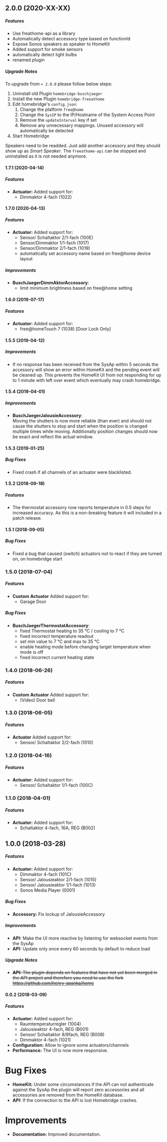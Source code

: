 ## 2.0.0 (2020-XX-XX)

##### Features

* Use freathome-api as a library
* Automatically detect accessory type based on functionId
* Expose Sonos speakers as speaker to HomeKit
* Added support for smoke sensors
* automatically detect light bulbs
* renamed plugin

##### Upgrade Notes
To upgrade from `< 2.0.0` please follow below steps:

1. Uninstall old Plugin `homebridge-buschjaeger`
2. Install the new Plugin `homebridge-freeathome`
3. Edit homebridge's `config.json`:
    1. Change the platform `free@home`
    2. Change the `SysIP` to the IP/Hostname of the System Access Point
    3. Remove the `updateInterval` key if set
    4. Remove any unnecessary mappings. Unused accessory will automatically be detected
4. Start Homebridge

Speakers need to be readded. Just add another accessory and they should show up as *Smart Speaker*.
The `freeathome-api` can be stopped and uninstalled as it is not needed anymore.

#### 1.7.1 (2020-04-14)

##### Features

* **Actuator:** Added support for:
    - Dimmaktor 4-fach (1022)

#### 1.7.0 (2020-04-13)

##### Features

* **Actuator:** Added support for:
    - Sensor/ Schaltaktor 2/1-fach (100E)
    - Sensor/Dimmaktor 1/1-fach (1017)
    - Sensor/Dimmaktor 2/1-fach (1019)
    - automatically set accessory name based on free@home device layout

##### Improvements
* **BuschJaegerDimmAktorAccessory**:
    - limit minimum brightness based on free@home setting

#### 1.6.0 (2019-07-17)

##### Features

* **Actuator:** Added support for:
    - free@homeTouch 7 (1038) [Door Lock Only]

#### 1.5.5 (2019-04-12)

##### Improvements

* If no response has been received from the SysAp within 5 seconds the accessory will show an error within HomeKit and the pending event will be cleaned up. This prevents the HomeKit UI from not responding for up to 1 minute with left over event which eventually may crash homebridge.

#### 1.5.4 (2019-04-01)

##### Improvements

* **BuschJaegerJalousieAccessory**:  
    Moving the shutters is now more reliable (than ever) and should not cause the shutters to stop and start when the position is changed multiple times while moving. Additionally position changes should now be exact and reflect the actual window.

#### 1.5.3 (2019-01-25)

##### Bug Fixes

* Fixed crash if all channels of an actuator were blacklisted.

#### 1.5.2 (2018-09-18)

##### Features

* The thermostat accessory now reports temperature in 0.5 steps for increased accuracy.
As this is a non-breaking feature it will included in a patch release.

#### 1.5.1 (2018-09-05)

##### Bug Fixes

* Fixed a bug that caused (switch) actuators not to react if they are turned on,
on homebridge start

### 1.5.0 (2018-07-04)

##### Features

* **Custom Actuator** Added support for:
    - Garage Door

##### Bug Fixes
* **BuschJaegerThermostatAccessory**:
    - fixed Thermostat heating to 35 °C / cooling to 7 °C
    - fixed incorrect temperature readout
    - set min value to 7 °C and max to 35 °C
    - enable heating mode before changing target temperature when mode is off
    - fixed incorrect current heating state

### 1.4.0 (2018-06-26)

##### Features

* **Custom Actuator** Added support for:
    - (Video) Door bell

### 1.3.0 (2018-06-05)

##### Features


* **Actuator** Added support for:
    - Sensor/ Schaltaktor 2/2-fach (1010)

### 1.2.0 (2018-04-16)

##### Features

* **Actuator:** Added support for:
    - Sensor/ Schaltaktor 1/1-fach (100C)

### 1.1.0 (2018-04-01)

##### Features

* **Actuator:** Added support for:
    - Schaltaktor 4-fach, 16A, REG (B002)

## 1.0.0 (2018-03-28)

##### Features

* **Actuator:** Added support for:
    - Dimmaktor 4-fach (101C)
    - Sensor/ Jalousieaktor 2/1-fach (1015)
    - Sensor/ Jalousieaktor 1/1-fach (1013)
    - Sonos Media Player (0001)

##### Bug Fixes

* **Accessory:** Fix lockup of JalousieAccessory

##### Improvements

* **API:** Make the UI more reactive by listening for websocket events from the SysAp
* **API:** Update only once every 60 seconds by default to reduce load

##### Upgrade Notes
* ~~**API:** The plugin depends on features that have not yet been merged in the API project and therefore you need to use the fork https://github.com/henry-spanka/home~~

#### 0.0.2 (2018-03-09)

##### Features

* **Actuator:** Added support for:
    - Raumtemperaturregler (1004)
    - Jalousieaktor 4-fach, REG (B001)
    - Sensor/ Schaltaktor 8/8fach, REG (B008)
    - Dimmaktor 4-fach (1021)
* **Configuration:** Allow to ignore some actuators/channels
* **Performance:** The UI is now more responsive.

# Bug Fixes
* **HomeKit:** Under some circumstances if the API can not authenticate against the SysAp the plugin will report zero accessories and all accessories are removed from the HomeKit database.
* **API:** If the connection to the API is lost Homebridge crashes.

# Improvements
* **Documentation:** Improved documentation.
